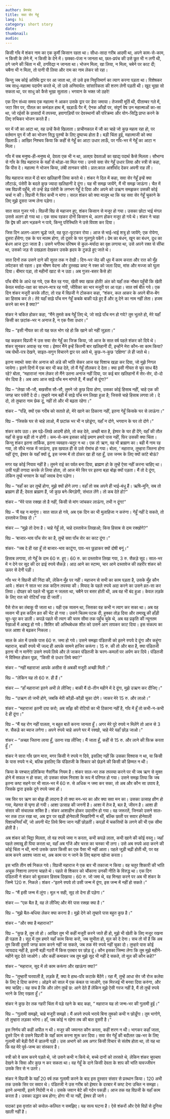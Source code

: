 ```yaml
---
author: प्रेमचंद
title: सवा सेर गेहूं
lang: hi
category: short story
date: 
thumbnail: 
audio:
---
```


किसी गाँव में शंकर नाम का एक कुर्मी किसान रहता था। सीधा-सादा गरीब आदमी था, अपने काम-से-काम, न किसी के लेने में, न किसी के देने में। छक्का-पंजा न जानता था, छल-प्रपंच की उसे छूत भी न लगी थी, ठगे जाने की चिंता न थी, ठगविद्या न जानता था। भोजन मिला, खा लिया, न मिला, चबेने पर काट दी; चबैना भी न मिला, तो पानी पी लिया और राम का नाम लेकर सो रहा।

किन्तु जब कोई अतिथि द्वार पर आ जाता था, तो उसे इस निवृत्तिमार्ग का त्याग करना पड़ता था। विशेषकर जब साधु-महात्मा पदार्पण करते थे, तो उसे अनिवार्यत: सांसारिकता की शरण लेनी पड़ती थी। खुद भूखा सो सकता था, पर साधु को कैसे भूखा सुलाता। भगवान के भक्त जो ठहरे!

एक दिन संध्या समय एक महात्मा ने आकर उसके द्वार पर डेरा जमाया। तेजस्वी मूर्ति थी, पीताम्बर गले में, जटा सिर पर, पीतल का कमंडल हाथ में, खड़ाऊँ पैर में, ऐनक आँखों पर, संपूर्ण वेष उन महात्माओं का-सा था, जो रईसों के प्रासादों में तपस्या, हवागाड़ियों पर देवस्थानों की परिक्रमा और योग-सिद्धि प्राप्त करने के लिए रुचिकर भोजन करते हैं।

घर में जौ का आटा था, वह उन्हें कैसे खिलाता। प्राचीनकाल में जौ का चाहे जो कुछ महत्व रहा हो, पर वर्तमान युग में जौ का भोजन सिद्ध पुरुषों के लिए दुष्पाच्य होता है। बड़ी चिंता हुई, महात्माजी को क्या खिलाऊँ। आखिर निश्चय किया कि कहीं से गेहूँ का आटा उधार लाऊँ, पर गाँव-भर में गेहूँ का आटा न मिला।

गाँव में सब मनुष्य-ही-मनुष्य थे, देवता एक भी न था, अतएव देवताओं का खाद्य पदार्थ कैसे मिलता। सौभाग्य से गाँव के विप्र महाराज के यहाँ से थोड़ा-सा मिल गया। उनसे सवा सेर गेहूँ उधार लिया और स्त्री से कहा, कि पीस दे। महात्मा ने भोजन किया, लंबी तानकर सोये। प्रात:काल आशीर्वाद देकर अपनी राह ली।

विप्र महाराज साल में दो बार खलिहानी लिया करते थे। शंकर ने दिल में कहा, सवा सेर गेहूँ इन्हें क्या लौटाऊं, पंसेरी के बदले कुछ ज्यादा खलिहानी दे दूंगा। यह भी समझ जायेंगे, मैं भी समझ जाऊंगा। चैत में जब विप्रजी पहुँचे, तो उन्हें डेढ़ पंसेरी के लगभग गेहूँ दे दिया और अपने को उऋण समझकर उसकी कोई चर्चा न की। विप्रजी ने फिर कभी न मांगा। सरल शंकर को क्या मालूम था कि यह सवा सेर गेहूँ चुकाने के लिए मुझे दूसरा जन्म लेना पड़ेगा।

सात साल गुजर गये। विप्रजी विप्र से महाजन हुए, शंकर किसान से मजूर हो गया। उसका छोटा भाई मंगल उससे अलग हो गया था। एक साथ रहकर दोनों किसान थे, अलग होकर मजूर हो गये थे। शंकर ने चाहा कि द्वेष की आग भड़कने न पाये, किन्तु परिस्थिति ने उसे विवश कर दिया।

जिस दिन अलग-अलग चूल्हे जले, वह फूट-फूटकर रोया। आज से भाई-भाई शत्रु हो जायेंगे; एक रोयेगा, दूसरा हँसेगा; एक के घर मातम होगा, तो दूसरे के घर गुलगुले पकेंगे। प्रेम का बंधन, खून का बंधन, दूध का बंधन आज टूटा जाता है। उसने भगीरथ परिश्रम से कुल-मर्यादा का वृक्ष लगाया था, उसे अपने रक्त से सींचा था, उसको जड़ से उखड़ता देखकर उसके हृदय के टुकड़े हुए जाते थे।

सात दिनों तक उसने दाने की सूरत तक न देखी। दिन-भर जेठ की धूप में काम करता और रात को मुँह लपेटकर सो रहता। इस भीषण वेदना और दुस्सह्य कष्ट ने रक्त को जला दिया, मांस और मज्जा को घुला दिया। बीमार पड़ा, तो महीनों खाट से न उठा। अब गुजर-बसर कैसे हो!

पाँच बीघे के आधे रह गये, एक बैल रह गया, खेती क्या खाक होती! अंत को यहाँ तक नौबत पहुँची कि खेती केवल मर्यादा-रक्षा का साधन-मात्र रह गयी, जीविका का भार मजूरी पर आ पड़ा। सात वर्ष बीत गये। एक दिन शंकर मजूरी करके लौटा, तो राह में विप्रजी ने टोककर कहा, “शंकर, कल आकर के अपने बीज-बेंग का हिसाब कर ले। तेरे यहाँ साढ़े पाँच मन गेहूँ कबके बाकी पड़े हुए हैं और तू देने का नाम नहीं लेता। हजम करने का मन है क्या?”

शंकर ने चकित होकर कहा, “मैंने तुमसे कब गेहूँ लिए थे, जो साढ़े पाँच मन हो गये? तुम भूलते हो, मेरे यहाँ किसी का छटांक-भर न अनाज है, न एक पैसा उधार।”

विप्र – “इसी नीयत का तो यह फल भोग रहे हो कि खाने को नहीं जुड़ता।”

यह कहकर विप्रजी ने उस सवा सेर गेहूँ का जिक्र किया, जो आज के सात वर्ष पहले शंकर को दिये थे। शंकर सुनकर अवाक् रह गया। ईश्वर मैंने इन्हें कितनी बार खलिहानी दी, इन्होंने मेरा कौन-सा काम किया? जब पोथी-पत्र देखने, साइत-सगुन विचारने द्वार पर आते थे, कुछ-न-कुछ ‘दक्षिणा’ ले ही जाते थे।

इतना स्वार्थ! सवा सेर अनाज को अंडे की भांति सेकर आज यह पिशाच खड़ा कर दिया, जो मुझे निगल जायेगा। इतने दिनों में एक बार भी कह देते, तो मैं गेहूँ तौलकर दे देता। क्या इसी नीयत से चुप साध बैठे रहे? बोला, “महाराज! नाम लेकर तो मैंने उतना अनाज नहीं दिया, पर कई बार खलिहानों में सेर-सेर, दो-दो सेर दिया है। अब आप आज साढ़े पाँच मन मांगते हैं, मैं कहाँ से दूंगा?”

विप्र – “लेखा जौ-जौ, बखसीस सौ-सौ, तुमने जो कुछ दिया होगा, उसका कोई हिसाब नहीं, चाहे एक की जगह चार पसेरी दे दो। तुम्हारे नाम बही में साढ़े पाँच मन लिखा हुआ है; जिससे चाहे हिसाब लगवा लो। दे दो, तो तुम्हारा नाम छेक दूं, नहीं तो और भी बढ़ता रहेगा।”

शंकर – “पाँडे, क्यों एक गरीब को सताते हो, मेरे खाने का ठिकाना नहीं, इतना गेहूँ किसके घर से लाऊंगा।”

विप्र – “जिसके घर से चाहे लाओ, मैं छटांक भर भी न छोडूंगा, यहाँ न दोगे, भगवान के घर तो दोगे।”

शंकर कांप उठा। हम पढ़े-लिखे आदमी होते, तो कह देते, अच्छी बात है, ईश्वर के घर ही देंगे; वहाँ की तौल यहाँ से कुछ बड़ी तो न होगी। कम-से-कम इसका कोई प्रमाण हमारे पास नहीं, फिर उसकी क्या चिंता। किन्तु शंकर इतना तार्किक, इतना व्यवहार-चतुर न था। एक तो ऋण, वह भी ब्राह्मण का। बही में नाम रह गया, तो सीधे नरक में जाऊंगा, इस खयाल ही से उसे रोमांच हो गया। बोला, ‘ महाराज, तुम्हारा जितना होगा यहीं दूंगा, ईश्वर के यहाँ क्यों दूं, इस जनम में तो ठोकर खा ही रहा हूँ, उस जनम के लिए क्यों कांटे बोऊं? 

मगर यह कोई नियाव नहीं है। तुमने राई का पर्वत बना दिया, ब्राह्मण हो के तुम्हें ऐसा नहीं करना चाहिए था। उसी घड़ी तगादा करके ले लिया होता, तो आज मेरे सिर पर इतना बड़ा बोझ क्यों पड़ता। मैं तो दे दूंगा, लेकिन तुम्हें भगवान के यहाँ जवाब देना पड़ेगा।

विप्र – “वहाँ का डर तुम्हें होगा, मुझे क्यों होने लगा। वहाँ तो सब अपने ही भाई-बंधु हैं। ऋषि-मुनि, सब तो ब्राह्मण ही हैं; देवता ब्राह्मण हैं, जो कुछ बने-बिगड़ेगी, संभाल लेंगे। तो कब देते हो?”

शंकर – “मेरे पास रक्खा तो है नहीं, किसी से मांग जांचकर लाऊंगा, तभी न दूंगा!”

विप्र – ‘मैं यह न मानूंगा। सात साल हो गये, अब एक दिन का भी मुलाहिजा न करुंगा। गेहूँ नहीं दे सकते, तो दस्तावेज लिख दो।”

शंकर — “मुझे तो देना है। चाहे गेहूँ लो, चाहे दस्तावेज लिखाओ; किस हिसाब से दाम रक्खोगे?”

विप्र – ‘बाजार-भाव पाँच सेर का है, तुम्हें सवा पाँच सेर का काट दूंगा।”

शंकर- “जब दे ही रहा हूँ तो बाजार-भाव काटूंगा, पाव-भर छुड़ाकर क्यों दोषी बनूं।”

हिसाब लगाया, तो गेहूँ के दाम 60 रु. हुए। 60 रु. का दस्तावेज लिखा गया, 3 रु. सैकड़े सूद। साल-भर में न देने पर सूद की दर ढाई रुपये सैकड़े। आठ आने का स्टाम्प, चार आने दस्तावेज की तहरीर शंकर को ऊपर से देनी पड़ी।

गाँव भर ने विप्रजी की निंदा की, लेकिन मुँह पर नहीं। महाजन से सभी का काम पड़ता है, उसके मुँह कौन आये। शंकर ने साल भर तक कठिन तपस्या की। मियाद के पहले रुपये अदा करने का उसने व्रत-सा कर लिया। दोपहर को पहले भी चूल्हा न जलता था, चबैने पर बसर होती थी, अब वह भी बंद हुआ। केवल लड़के के लिए रात को रोटियाँ रख दी जातीं।

पैसे रोज का तंबाकू पी जाता था। यही एक व्यसन था, जिसका वह कभी न त्याग कर सका था। अब वह व्यसन भी इस कठिन व्रत की भेंट हो गया। उसने चिलम पटक दी, हुक्का तोड़ दिया और तमाखू की हाँड़ी चूर-चूर कर डाली। कपड़े पहले भी त्याग की चरम सीमा तक पहुँच चुके थे, अब वह प्रकृति की न्यूनतम रेखाओं में आबद्ध हो गये। शिशिर की अस्थिबेधक शीत को उसने आग तापकर काट दिया। इस संकल्प का फल आशा से बढ़कर निकला।

साल के अंत में उसके पास 60 रु. जमा हो गये। उसने समझा पंडितजी को इतने रुपये दे दूंगा और कहूंगा महाराज, बाकी रुपये भी जल्द ही आपके सामने हाजिर करूंगा। 15 रु. की तो और बात है, क्या पंडितजी इतना भी न मानेंगे! उसने रुपये लिये और ले जाकर पंडितजी के चरण-कमलों पर अर्पण कर दिये। पंडितजी ने विस्मित होकर पूछा, “किसी से उधार लिये क्या?”

शंकर – “नहीं महाराज! आपके असीस से अबकी मजूरी अच्छी मिली।”

विप्र – “लेकिन यह तो 60 रु. ही हैं।”

शंकर — “हाँ महाराज! इतने अभी ले लीजिए। बाकी मैं दो-तीन महीने में दे दूंगा, मुझे उऋण कर दीजिए।”

विप्र – “उऋण तो जभी होगे, जबकि मेरी कौड़ी-कौड़ी चुका दोगे। जाकर मेरे 15 रु. और लाओ।”

शंकर – “महाराज! इतनी दया करो; अब साँझ की रोटियों का भी ठिकाना नहीं है, गाँव में हूँ तो कभी-न-कभी दे ही दूंगा।”

विप्र – “मैं यह रोग नहीं पालता, न बहुत बातें करना जानता हूँ। अगर मेरे पूरे रुपये न मिलेंगे तो आज से 3 रु. सैकड़े का ब्याज लगेगा। अपने रुपये चाहे अपने घर में रक्खो, चाहे मेरे यहाँ छोड़ जाओ।”

शंकर – “अच्छा जितना लाया हूँ, उतना रख लीजिए। मैं जाता हूँ, कहीं से 15 रु. और लाने की फिक्र करता हूँ।”

शंकर ने सारा गाँव छान मारा, मगर किसी ने रुपये न दिये, इसलिए नहीं कि उसका विश्वास न था, या किसी के पास रुपये न थे, बल्कि इसलिए कि पंडितजी के शिकार को छेड़ने की किसी की हिम्मत न थी।

क्रिया के पश्चात् प्रतिक्रिया नैसर्गिक नियम है। शंकर साल-भर तक तपस्या करने पर भी जब ऋण से मुक्त होने में सफल न हो सका, तो उसका संयम निराशा के रूप में परिणत हो गया। उसने समझ लिया कि जब इतना कष्ट सहने पर भी साल-भर में 60 रु. से अधिक न जमा कर सका, तो अब और कौन सा उपाय है, जिसके द्वारा इसके दूने रुपये जमा हों।

जब सिर पर ऋण का बोझ ही लादना है तो क्या मन-भर का और क्या सवा मन का। उसका उत्साह क्षीण हो गया, मेहनत से घृणा हो गयी। आशा उत्साह की जननी है। आशा में तेज है, बल है, जीवन है। आशा ही संसार की संचालक शक्ति है। शंकर आशाहीन होकर उदासीन हो गया। वह जरूरतें, जिनको उसने साल-भर तक टाल रखा था, अब द्वार पर खड़ी होनेवाली भिखारिणी न थीं, बल्कि छाती पर सवार होनेवाली पिशाचनियाँ थीं, जो अपनी भेंट लिये बिना जान नहीं छोड़तीं। कपड़ों में चकत्तियों के लगने की भी एक सीमा होती है।

अब शंकर को चिट्ठा मिलता, तो वह रुपये जमा न करता, कभी कपड़े लाता, कभी खाने की कोई वस्तु। जहाँ पहले तमाखू ही पिया करता था, वहाँ अब गाँजे और चरस का चस्का भी लगा। उसे अब रुपये अदा करने की कोई चिंता न थी, मानो उसके ऊपर किसी का एक पैसा भी नहीं आता। पहले जूड़ी चढ़ी होती थी, पर वह काम करने अवश्य जाता था, अब काम पर न जाने के लिए बहाना खोजा करता।

इस भांति तीन वर्ष निकल गये। विप्रजी महाराज ने एक बार भी तकाजा न किया। वह चतुर शिकारी की भांति अचूक निशाना लगाना चाहते थे। पहले से शिकार को चौंकाना उनकी नीति के विरुद्ध था। एक दिन पंडितजी ने शंकर को बुलाकर हिसाब दिखाया। 60 रु. जो जमा थे, वह मिनहा करने पर अब भी शंकर के जिम्मे 120 रु. निकले। शंकर -“इतने रुपये तो उसी जन्म में दूंगा, इस जन्म में नहीं हो सकते।”

विप्र – “मैं इसी जन्म में लूंगा। मूल न सही, सूद तो देना ही पड़ेगा।”

शंकर — “एक बैल है, वह ले लीजिए और मेरे पास रक्खा क्या है।”

विप्र – “मुझे बैल-बधिया लेकर क्या करना है। मुझे देने को तुम्हारे पास बहुत कुछ है।”

शंकर – “और क्या है महाराज?”

विप्र – “कुछ है, तुम तो हो। आखिर तुम भी कहीं मजूरी करने जाते ही हो, मुझे भी खेती के लिए मजूर रखना ही पड़ता है। सूद में तुम हमारे यहाँ काम किया करो, जब सुभीता हो, मूल को दे देना। सच तो यों है कि अब तुम किसी दूसरी जगह काम करने नहीं जा सकते, जब तक मेरे रुपये नहीं चुका दो। तुम्हारे पास कोई जायदाद नहीं है, इतनी बड़ी गठरी मैं किस एतबार पर छोड़ दूं। कौन इसका जिम्मा लेगा कि तुम मुझे महीने-महीने सूद देते जाओगे। और कहीं कमाकर जब तुम मुझे सूद भी नहीं दे सकते, तो मूल की कौन कहे?”

शंकर – “महाराज, सूद में तो काम करूंगा और खाऊंगा क्या?”

विप्र – “तुम्हारी घरवाली है, लड़के हैं, क्या वे हाथ-पाँव कटाके बैठेंगे। रहा मैं, तुम्हें आधा सेर जौ रोज कलेवा के लिए दे दिया करुंगा। ओढ़ने को साल में एक कंबल पा जाओगे, एक मिरजई भी बनवा दिया करुंगा, और क्या चाहिए। यह सच है कि और लोग तुम्हें छ: आने देते हैं लेकिन मुझे ऐसी गरज नहीं है, मैं तो तुम्हें रुपये भरने के लिए रखता हूँ।”

शंकर ने कुछ देर तक गहरी चिंता में पड़े रहने के बाद कहा, ” महाराज यह तो जन्म-भर की गुलामी हुई।”

विप्र – “गुलामी समझो, चाहे मजूरी समझो। मैं अपने रुपये भराये बिना तुमको कभी न छोडूँगा। तुम भागोगे, तो तुम्हारा लड़का भरेगा। हाँ, जब कोई न रहेगा तब की बात दूसरी है।”

इस निर्णय की कहीं अपील न थी। मजूर की जमानत कौन करता, कहीं शरण न थी। भागकर कहाँ जाता, दूसरे दिन से उसने विप्रजी के यहाँ काम करना शुरू कर दिया। सवा सेर गेहूँ की बदौलत उम्र-भर के लिए गुलामी की बेड़ी पैरों में डालनी पड़ी। उस अभागे को अब अगर किसी विचार से संतोष होता था, तो यह था कि वह मेरे पूर्व-जन्म का संस्कार है।

स्त्री को वे काम करने पड़ते थे, जो उसने कभी न किये थे, बच्चे दानों को तरसते थे, लेकिन शंकर चुपचाप देखने के सिवा और कुछ न कर सकता था। वह गेहूँ के दाने किसी देवता के शाप की भांति यावज्जीवन उसके सिर से न उतरे।

शंकर ने विप्रजी के यहाँ 20 वर्ष तक गुलामी करने के बाद इस दुस्सार संसार से प्रस्थान किया। 120 अभी तक उसके सिर पर सवार थे। पंडितजी ने उस गरीब को ईश्वर के दरबार में कष्ट देना उचित न समझा। इतने अन्यायी, इतने निर्दयी न थे। उसके जवान बेटे की गर्दन पकड़ी। आज तक वह विप्रजी के यहाँ काम करता है। उसका उद्धार कब होगा; होगा भी या नहीं, ईश्वर ही जाने।

पाठक! इस वृत्तांत को कपोल-कल्पित न समझिए। यह सत्य घटना है। ऐसे शंकरों और ऐसे विप्रों से दुनिया खाली नहीं है।